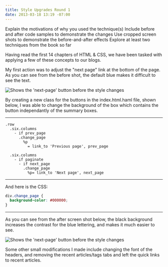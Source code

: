 ```yaml
---
title: Style Upgrades Round 1
date: 2013-03-18 13:19 -07:00
---
```


Explain the motivations of why you used the technique(s)
Include before and after code samples to demonstrate the changes
Use cropped screen shots to demonstrate the before-and-after effects
Explore at least two techniques from the book so far

Having read the first 14 chapters of HTML & CSS, we have been tasked with applying a few of these concepts to our blogs.

My first action was to adjust the "next page" link at the bottom of the page.  As you can see from the before shot, the default blue makes it difficult to see the text.
<p>
<img src="../../../images/screen_shots/next_page_before.png"
     alt="Shows the 'next-page' button before the style changes"
     title="Next-Page button, before shot" />
</p>

By creating a new class for the buttons in the index.html.haml file, shown below, I was able to change the background of the box which contains the button independantly of the summary boxes.
<hr />

```haml
.row
  .six.columns
    - if prev_page
      .change_page
        %p
          = link_to 'Previous page', prev_page

  .six.columns
    - if paginate
      - if next_page
        .change_page
          %p= link_to 'Next page', next_page
```
<hr/>

And here is the CSS:

```css
div.change_page {
  background-color: #000000;
}
```

<hr />
As you can see from the after screen shot below, the black background increases the contrast for the blue lettering, and makes it much easier to see.
<p>
<img src="../../../images/screen_shots/next_page_after.png"
     alt="Shows the 'next-page' button before the style changes"
     title="Next-Page button, before shot" />
</p>

Some other small modifications I made include changing the font of the headers, and removing the recent articles/tags tabs and left the quick links to recent articles.
